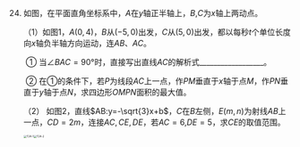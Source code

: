 24. 如图，在平面直角坐标系中，$A$在$y$轴正半轴上，$B$,$C$为$x$轴上两动点。

    （1）如图1，$A(0,4)$，$B$从$(-5,0)$出发，$C$从$(5,0)$出发，都以每秒$t$个单位长度向$x$轴负半轴方向运动，连$AB$、$AC$。

    ​    ① 当$∠BAC=90°$时，直接写出直线$AC$的解析式\_\_\_\_\_\_\_\_\_\_\_\_\_\_\_\_\__。

    ​    ② 在①的条件下，若$P$为线段$AC$上一点，作$PM$垂直于$x$轴于点$M$，作$PN$垂直于$y$轴于点$N$，求四边形$OMPN$面积的最大值。

    （2） 如图2，直线$AB:y=-\sqrt{3}x+b$，$C$在$B$左侧，$E(m,n)$为射线$AB$上一点，$CD=2m$，连接$AC,CE,DE$，若$AC=6$,$DE=5$，求$CE$的取值范围。
    
    <img src="./images/T24-1.png" alt="T24-1" style="zoom: 33%;" /><img src="./images/T24-2.png" alt="T24-2" style="zoom: 33%;" />
